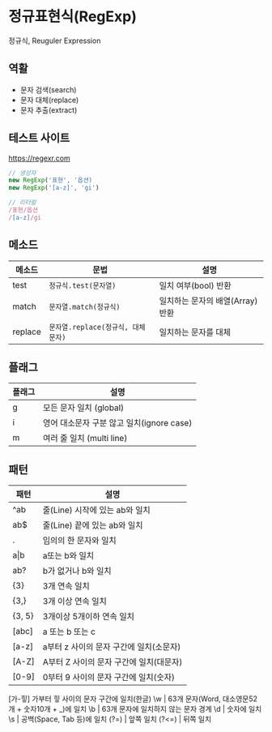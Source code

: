 # 정규표현식(RegExp)

정규식, Reuguler Expression

## 역활

- 문자 검색(search)
- 문자 대체(replace)
- 문자 추출(extract)

## 테스트 사이트

https://regexr.com


```js
// 생성자
new RegExp('표현', '옵션)
new RegExp('[a-z]', 'gi')

// 리터럴
/표현/옵션
/[a-z]/gi
```

## 메소드

메소드 | 문법 | 설명
--|--|--
test | `정규식.test(문자열)` | 일치 여부(bool) 반환
match | `문자열.match(정규식)` | 일치하는 문자의 배열(Array) 반환
replace | `문자열.replace(정규식, 대체문자)` | 일치하는 문자를 대체


## 플래그
플래그 | 설명
--|--
g | 모든 문자 일치 (global) 
i | 영어 대소문자 구분 않고 일치(ignore case)
m | 여러 줄 일치 (multi line)


## 패턴

패턴 | 설명
-- | --
^ab | 줄(Line) 시작에 있는 ab와 일치
ab$ | 줄(Line) 끝에 있는 ab와 일치
. | 임의의 한 문자와 일치
a&verbar;b | a또는 b와 일치
ab\? | b가 없거나 b와 일치
{3} | 3개 연속 일치
{3,} | 3개 이상 연속 일치
{3, 5} | 3개이상 5개이하 연속 일치
[abc] | a 또는 b 또는 c
[a-z] | a부터 z 사이의 문자 구간에 일치(소문자)
[A-Z] | A부터 Z 사이의 문자 구간에 일치(대문자)
[0-9] | 0부터 9 사이의 문자 구간에 일치(숫자)
[가-힣] 가부터 힣 사이의 문자 구간에 일치(한글)
\w | 63개 문자(Word, 대소영문52개 + 숫자10개 + _)에 일치
\b | 63개 문자에 일치하지 않는 문자 경계
\d | 숫자에 일치
\s | 공백(Space, Tab 등)에 일치
(?=) | 앞쪽 일치
(?<=) | 뒤쪽 일치